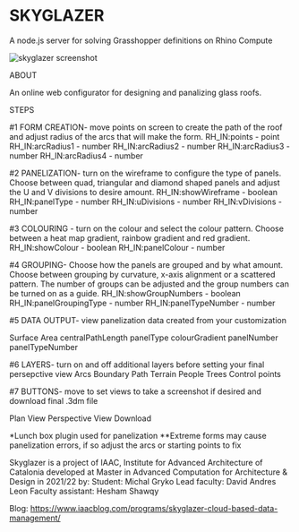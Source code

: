 # SKYGLAZER
A node.js server for solving Grasshopper definitions on Rhino Compute



![skyglazer screenshot](https://user-images.githubusercontent.com/97453175/177808658-6db38352-cf09-4f01-a5c2-f46c8cf63c73.png)



ABOUT

An online web configurator for designing and panalizing glass roofs.

STEPS

#1 FORM CREATION- move points on screen to create the path of the roof and adjust radius of the arcs that will make the form.
RH_IN:points - point
RH_IN:arcRadius1 - number
RH_IN:arcRadius2 - number
RH_IN:arcRadius3 - number
RH_IN:arcRadius4 - number

#2 PANELIZATION- turn on the wireframe to configure the type of panels.  Choose between quad, triangular and diamond shaped panels and adjust the U and V divisions to desire amount.
RH_IN:showWireframe - boolean
RH_IN:panelType - number
RH_IN:uDivisions - number
RH_IN:vDivisions - number

#3 COLOURING - turn on the colour and select the colour pattern.  Choose between a heat map gradient, rainbow gradient and red gradient.
RH_IN:showColour - boolean
RH_IN:panelColour - number

#4 GROUPING- Choose how the panels are grouped and by what amount.  Choose between grouping by curvature, x-axis alignment or a scattered pattern.  The number of groups can be adjusted and the group numbers can be turned on as a guide.
RH_IN:showGroupNumbers - boolean
RH_IN:panelGroupingType - number
RH_IN:panelTypeNumber - number

#5 DATA OUTPUT- view panelization data created from your customization

Surface Area
centralPathLength
panelType
colourGradient
panelNumber
panelTypeNumber

#6 LAYERS- turn on and off additional layers before setting your final persepctive view
Arcs
Boundary
Path
Terrain
People
Trees
Control points

#7 BUTTONS- move to set views to take a screenshot if desired and download final .3dm file

Plan View
Perspective View
Download

*Lunch box plugin used for panelization
**Extreme forms may cause panelization errors, if so adjust the arcs or starting points to fix
 
Skyglazer is a project of IAAC, Institute for Advanced Architecture of Catalonia developed at Master in Advanced Computation for Architecture & Design in 2021/22 by:
Student: Michal Gryko
Lead faculty: David Andres Leon
Faculty assistant: Hesham Shawqy

Blog: https://www.iaacblog.com/programs/skyglazer-cloud-based-data-management/
